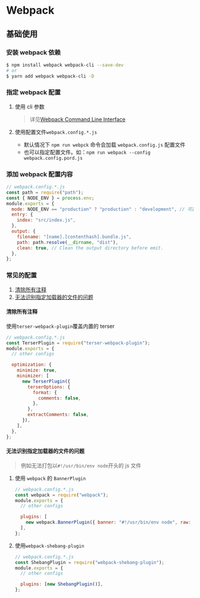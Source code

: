 # Webpack

## 基础使用

### 安装 webpack 依赖

```bash
$ npm install webpack webpack-cli --save-dev
# or
$ yarn add webpack webpack-cli -D
```

### 指定 webpack 配置

1. 使用 cli 参数

   > 详见[Webpack Command Line Interface](https://webpack.js.org/api/cli/)

2. 使用配置文件`webpack.config.*.js`

   - 默认情况下 `npm run webpck` 命令会加载 `webpack.config.js` 配置文件
   - 也可以指定配置文件。如：`npm run webpack --config webpack.config.pord.js`

### 添加 webpack 配置内容

```js
// webpack.config.*.js
const path = require("path");
const { NODE_ENV } = process.env;
module.exports = {
  mode: NODE_ENV == "production" ? "production" : "development", // 可选值：development、production和none
  entry: {
    index: "src/index.js",
  },
  output: {
    filename: "[name].[contenthash].bundle.js",
    path: path.resolve(__dirname, "dist"),
    clean: true, // Clean the output directory before emit.
  },
};
```

### 常见的配置

1. [清除所有注释](#no-comment)
2. [无法识别指定加载器的文件的问题](#no-comment)

#### 清除所有注释

<a name="no-comment" id="no-comment">

使用`terser-webpack-plugin`覆盖内置的 terser

```js
// webpack.config.*.js
const TerserPlugin = require("terser-webpack-plugin");
module.exports = {
  // other configs

  optimization: {
    minimize: true,
    minimizer: [
      new TerserPlugin({
        terserOptions: {
          format: {
            comments: false,
          },
        },
        extractComments: false,
      }),
    ],
  },
};
```

#### 无法识别指定加载器的文件的问题

> 例如无法打包以`#!/usr/bin/env node`开头的 js 文件

<a name="no-comment" id="no-comment">

1. 使用 `webpack` 的 `BannerPlugin`

   ```js
   // webpack.config.*.js
   const webpack = require("webpack");
   module.exports = {
     // other configs

     plugins: [
       new webpack.BannerPlugin({ banner: "#!/usr/bin/env node", raw: true }),
     ],
   };
   ```

2. 使用`webpack-shebang-plugin`

   ```js
   // webpack.config.*.js
   const ShebangPlugin = require("webpack-shebang-plugin");
   module.exports = {
     // other configs

     plugins: [new ShebangPlugin()],
   };
   ```
